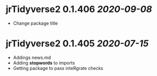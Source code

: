 # jrTidyverse2 0.1.406 _2020-09-08_
  * Change package title

# jrTidyverse2 0.1.405 _2020-07-15_
  * Addings news.md
  * Adding **stopwords** to imports
  * Getting package to pass inteRgrate checks
